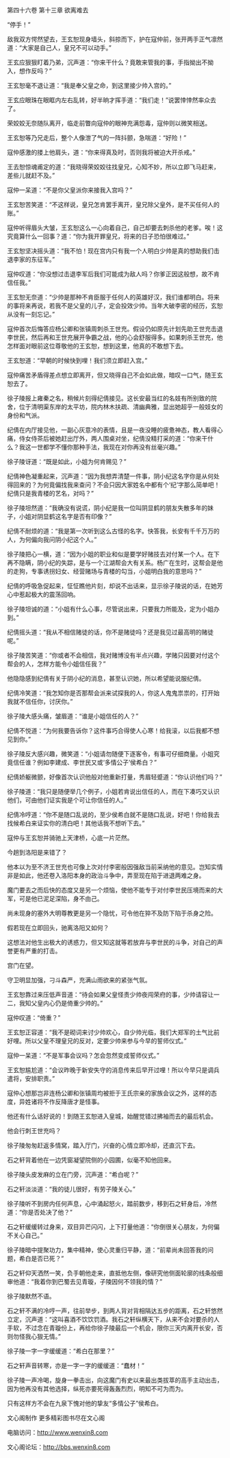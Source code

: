 第四十六卷 第十三章 欲离难去

“停手！”

敌我双方愕然望去，王玄恕现身墙头，斜掠而下，护在寇仲前，张开两手正气凛然道：“大家是自己人，皇兄不可以动手。”

王玄应狠狠盯着乃弟，沉声道：“你来干什么？竟敢来管我的事，手指拗出不拗入，想作反吗？”

王玄恕毫不退让道：“我是奉父皇之命，到这里接少帅入宫的。”

王玄应眼珠在眼眶内左右乱转，好半晌才挥手道：“我们走！”说罢悻悻然率众去了。

荣姣姣无奈随队离开，临走前瞥向寇仲的眼神充满怨毒，寇仲则以微笑相送。

王玄恕等乃兄走后，整个人像泄了气的一阵抖颤，急喘道：“好险！”

寇仲感激的搂上他肩头，道：“你来得真及时，否则我将被迫大开杀戒。”

王去恕惊魂甫定的道：“我晓得荣姣姣往找皇兄，心知不妙，所以立即飞马赶来，差些儿就赶不及。”

寇仲一呆道：“不是你父皇派你来接我入宫吗？”

王玄恕苦笑道：“不这样说，皇兄怎肯罢手离开，皇兄除父皇外，是不买任何人的账。”

寇仲听得眉头大皱，王玄恕这么一心向着自己，自己却要去刺杀他的老爹。唉！这究竟算什么一回事？道：“你为我开罪皇兄，将来的日子恐怕很难过。”

王玄恕坚决摇头道：“我不怕！现在宫内只有我一个人明白少帅是真的想助我们击退李家的东征军。”

寇仲叹道：“你没想过击退李军后我们可能成为敌人吗？你爹正因这般想，故不肯信任我。”

王玄恕无奈道：“少帅是那种不肯臣服于任何人的英雄好汉，我们谁都明白。将来的事将来再说，若我不是父皇的儿子，定会投效少帅。当年大破李密的经历，玄恕从没有一刻忘记。”

寇仲首次后悔答应杨公卿和张镇周刺杀王世充。假设仍如原先计划先助王世充击退李世民，然后再和王世充展开争霸之战，他的心会舒服得多。如果刺杀王世充，他怎样面对眼前这位尊敬他的王玄恕，想到这里，他真的不敢想下去。

王玄恕道：“早朝的时候快到哩！我们须立即赶入宫。”

寇仲痛苦矛盾得差点想立即离开，但又晓得自己不会如此做，暗叹一口气，随王玄恕去了。

徐子陵报上雍秦之名，稍候片刻得纪倩接见。这长安最当红的名妓有所别致的院舍，位于清明渠东岸的太平坊，院内林木扶疏、清幽典雅，显出她超乎一般妓女的身份和气派。

纪倩在内厅接见他，一副心灰意冷的表情，且是一夜没睡的疲惫神态，教人看得心痛，侍女侍茶后被她赶出厅外，两人围桌对坐，纪倩没精打采的道：“你来干什么？我这一世都学不懂你那种手法，我现在对你再没有丝毫兴趣。”

徐子陵讶道：“既是如此，小姐为何肯赐见？”

纪倩神色凝重起来，沉声道：“因为我想弄清楚一件事，阴小纪这名字你是从何处得回来的？为何竟偏找我来查问？不会只因大家姓名中都有个‘纪’字那么简单吧！纪倩只是我青楼的艺名，对吗？”

徐子陵坦然道：“我确没有说谎，阴小纪是我一位叫阴显鹤的朋友失散多年的妹子，小姐对阴显鹤这名字是否有印像？”

纪倩不耐烦的道：“我是第一次听到这么古怪的名字。快答我，长安有千千万万的人，为何偏向我问阴小纪这个人。”

徐子陵把心一横，道：“因为小姐的职业和似是要学好赌技去对付某一个人。在下再不隐瞒，阴小纪的失踪，是与一个江湖帮会大有关系。杨广在生时，这帮会是他的走狗，专事诱拐妇女、经营赌场与青楼的勾当，小姐明白我的意思吗？”

纪倩的呼吸急促起来，怔怔瞧他片刻，却说不出话来，显示徐子陵说的话，在她芳心中惹起极大的震荡回响。

徐子陵坦诚的道：“小姐有什么心事，尽管说出来，只要我力所能及，定为小姐办到。”

纪倩摇头道：“我从不相信赌徒的话，你不是赌徒吗？还是我见过最高明的赌徒呢。”

徐子陵苦笑道：“你或者不会相信，我对赌博没有半点兴趣，学赌只因要对付这个帮会的人，怎样方能令小姐信任我？”

他隐隐感到纪倩有关于阴小纪的消息，甚至认识她，所以希望能说服纪倩。

纪倩冷笑道：“我怎知你是否那帮会派来试探我的人，你这人鬼鬼祟祟的，打开始我就不信任你，讨厌你。”

徐子陵大感头痛，皱眉道：“谁是小姐信任的人？”

纪倩不悦道：“为何我要告诉你？这件事巧合得使人心寒！给我滚，以后我都不想见到你。”

徐子陵反大感兴趣，微笑道：“小姐请勿随便下逐客令，有事可仔细商量。小姐究竟信任谁？例如李建成、李世民又或‘多情公子’侯希白？”

纪倩娇躯微颤，好像首次认识他般对他重新打量，秀眉轻蹙道：“你认识他们吗？”

徐子陵道：“我只是随便举几个例子，小姐若肯说出信任的人，而在下凑巧又认识他们，可由他们证实我是个可让你信任的人。”

纪倩冷哼道：“你不是随口乱说的，至少侯希白就不是随口乱说，好吧！你给我去找候希白来证实你的清白吧！其他话我不想听下去。”

寇仲与王玄恕并骑驰上天津桥，心底一片茫然。

今趟到洛阳是来错了？

他本以为至不济王世充也可像上次对付李密般因强敌当前采纳他的意见。岂知实情非是如此，他还卷入洛阳本身的政治斗争中，弄至现在陷于进退两难之身。

魔门要去之而后快的态度又是另一个烦恼，使他不能专于对付李世民压境而来的大军，可是他已泥足深陷，身不由己。

尚未现身的塞外大明尊教更是另一个隐忧，可令他在猝不及防下陷于杀身之险。

假若现在立即回头，驰离洛阳又如何？

这想法对他生出极大的诱惑力，但又知这就等若放弃与李世民的斗争，对自己的声誉更有严重的打击。

宫门在望。

守卫明显加强，刁斗森严，充满山雨欲来的紧张气氛。

王玄恕靠过来压低声音道：“待会如果父皇怪责少帅夜闯荣府的事，少帅请容让一二，我知父皇内心仍是倚重少帅的。”

寇仲叹道：“倚重？”

王玄恕正容道：“我不是砌词来讨少帅欢心，自少帅光临，我们大郑军的土气比前好哩。所以父皇不理皇兄的反对，定要少帅来参与今早的誓师仪式。”

寇仲一呆道：“不是军事会议吗？怎会忽然变成誓师仪式。”

王玄恕尴尬道：“会议昨晚于新安失守的消息传来后早开过哩！所以今早只是调兵遣将，安排职责。”

寇仲心想那岂非连杨公卿和张镇周均被拒于王氏宗亲的家族会议之外，这样的态度，异姓诸将不作反降唐才是怪事。

他还有什么话好说的！到随王玄恕进入皇城，始醒觉错过拂袖而去的最后机会。

他会行刺王世充吗？

徐子陵匆匆赶返多情窝，踏入厅门，兴奋的心情立即冷却，还直沉下去。

石之轩背着他在一边凭窗凝望院侧的小园圃，似毫不知他回来。

徐子陵头皮发麻的立在门旁，沉声道：“希白呢？”

石之轩淡淡道：“我的徒儿很好，有劳子陵关心。”

徐子陵听不到房内任何声息，心中涌起怒火，踏前数步，移到石之轩身后，冷然道：“你是否处决了他？”

石之轩缓缓转过身来，双目异芒闪闪，上下打量他道：“你倒很关心朋友，为何偏不关心自己。”

徐子陵暗中提聚功力，集中精神，使心灵重归平静，道：“前辈尚未回答我的问题，希白是否已死？”

石之轩仰天洒然一笑，负手朝他走来，直抵他左侧，像研究他侧面轮廓的线条般细审他道：“我着你到巴蜀去见青璇，子陵因何不领我的情？”

徐子陵默然不语。

石之轩不满的冷哼一声，往前举步，到两人背对背相隔达五步的距离，石之轩悠然立定，沉声道：“这叫喜酒不饮饮罚酒。我石之轩纵横天下，从来不会对要杀的人手软，不过念在青璇份上，再给你徐子陵最后一个机会，限你三天内离开长安，否则勿怪我心狠无情。”

徐子陵一字一字缓缓道：“希白在那里？”

石之轩声音转寒，亦是一字一字的缓缓道：“蠢材！”

徐子陵一声冷喝，旋身一拳击出，向这魔门有史以来最出类拔萃的高手主动出击，因为他再没有其他选择，纵死亦要死得轰轰烈烈，明知不可为而为。

只有这样方不会在九泉下愧对他的挚友“多情公子”侯希白。

文心阁制作 更多精彩图书尽在文心阁

电脑访问：http://www.wenxin8.com

文心阁论坛：http://bbs.wenxin8.com